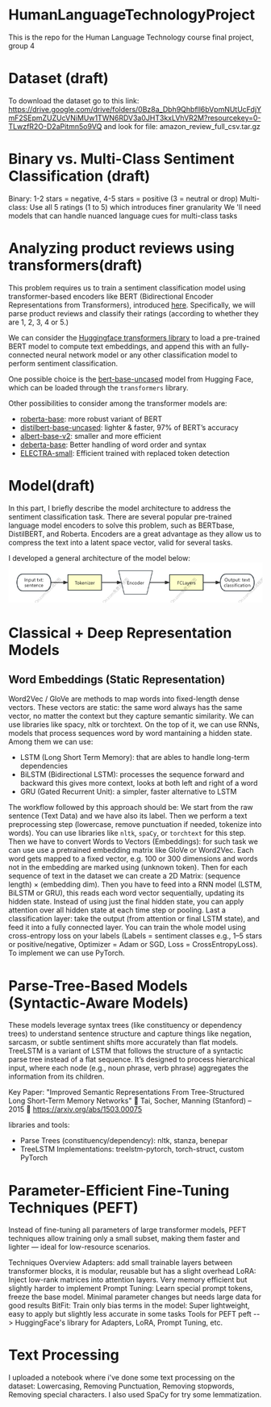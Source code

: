 # HumanLanguageTechnologyProject
This is the repo for the Human Language Technology course final project, group 4

# Dataset (draft)
To download the dataset go to this link: 
https://drive.google.com/drive/folders/0Bz8a_Dbh9Qhbfll6bVpmNUtUcFdjYmF2SEpmZUZUcVNiMUw1TWN6RDV3a0JHT3kxLVhVR2M?resourcekey=0-TLwzfR2O-D2aPitmn5o9VQ and look for file:  amazon_review_full_csv.tar.gz

# Binary vs. Multi-Class Sentiment Classification (draft)
Binary: 1-2 stars = negative, 4-5 stars = positive (3 = neutral or drop) 
Multi-class: Use all 5 ratings (1 to 5) which introduces finer granularity
We 'll need models that can handle nuanced language cues for multi-class tasks

# Analyzing product reviews using transformers(draft)
This problem requires us to train a sentiment classification model using transformer-based encoders like BERT (Bidirectional Encoder Representations from Transformers), introduced [here](https://arxiv.org/abs/1810.04805). Specifically, we will parse product reviews and classify their ratings (according to whether they are 1, 2, 3, 4 or 5.)

We can consider the [Huggingface transformers library](https://github.com/huggingface/transformers) to load a pre-trained BERT model to compute text embeddings, and append this with an fully-connected neural network model or any other classification model to perform sentiment classification.

One possible choice is the [bert-base-uncased](https://huggingface.co/bert-base-uncased) model from Hugging Face, which can be loaded through the `transformers` library.

Other possibilities to consider among the transformer models are: 
- [roberta-base](https://huggingface.co/FacebookAI/roberta-base): more robust variant of BERT
- [distilbert-base-uncased](https://huggingface.co/distilbert/distilbert-base-uncased): lighter & faster, 97% of BERT’s accuracy
- [albert-base-v2](https://huggingface.co/albert/albert-base-v2): smaller and more efficient
- [deberta-base](https://huggingface.co/microsoft/deberta-base): 	Better handling of word order and syntax
- [ELECTRA-small](https://huggingface.co/google/electra-small-discriminator): Efficient trained with replaced token detection

# Model(draft)
In this part, I briefly describe the model architecture to address the sentiment classification task. There are several popular pre-trained language model encoders to solve this problem, such as BERTbase, DistilBERT, and Roberta. Encoders are a great advantage as they allow us to compress the text into a latent space vector, valid for several tasks.

I developed a general architecture of the model below:
![model architecture](Img/ModelArchitecture.png)

# Classical + Deep Representation Models 
## Word Embeddings (Static Representation) 
Word2Vec / GloVe are methods to map words into fixed-length dense vectors. These vectors are static: the same word always has the same vector, no matter the context but they capture semantic similarity. We can use libraries like spacy, nltk or torchtext. On the top of it, we can use RNNs, models that process sequences word by word mantaining a hidden state. Among them we can use:
- LSTM (Long Short Term Memory): that are ables to handle long-term dependencies
- BiLSTM (Bidirectional LSTM): processes the sequence forward and backward this gives more context, looks at both left and right of a word
- GRU (Gated Recurrent Unit): a simpler, faster alternative to LSTM

The workflow followed by this approach should be: 
We start from the raw sentence (Text Data) and we have also its label. Then we perform a text preprocessing step (lowercase, remove punctuation if needed, tokenize into words). You can use libraries like `nltk`, `spaCy`, or `torchtext` for this step. Then we have to convert Words to Vectors (Embeddings): for such task we can use use a pretrained embedding matrix like GloVe or Word2Vec. Each word gets mapped to a fixed vector, e.g. 100 or 300 dimensions and words not in the embedding are marked using <UNK> (unknown token). Then for each sequence of text in the dataset we can create a 2D Matrix: (sequence length) × (embedding dim). Then you have to feed into a RNN model (LSTM, BiLSTM or GRU), this reads each word vector sequentially, updating its hidden state. Instead of using just the final hidden state, you can apply attention over all hidden state at each time step or pooling. Last a classification layer: take the output (from attention or final LSTM state), and feed it into a fully connected layer. You can train the whole model using cross-entropy loss on your labels (Labels = sentiment classes e.g., 1–5 stars or positive/negative, Optimizer = Adam or SGD, Loss = CrossEntropyLoss). To implement we can use PyTorch. 

# Parse-Tree-Based Models (Syntactic-Aware Models)
These models leverage syntax trees (like constituency or dependency trees) to understand sentence structure and capture things like negation, sarcasm, or subtle sentiment shifts more accurately than flat models.
TreeLSTM is a variant of LSTM that follows the structure of a syntactic parse tree instead of a flat sequence. It’s designed to process hierarchical input, where each node (e.g., noun phrase, verb phrase) aggregates the information from its children.

Key Paper:
"Improved Semantic Representations From Tree-Structured Long Short-Term Memory Networks"
📎 Tai, Socher, Manning (Stanford) – 2015
📄 https://arxiv.org/abs/1503.00075

libraries and tools: 
- Parse Trees (constituency/dependency):	nltk, stanza, benepar
- TreeLSTM Implementations: treelstm-pytorch, torch-struct, custom PyTorch

# Parameter-Efficient Fine-Tuning Techniques (PEFT)
Instead of fine-tuning all parameters of large transformer models, PEFT techniques allow training only a small subset, making them faster and lighter — ideal for low-resource scenarios.

Techniques Overview
Adapters: add small trainable layers between transformer blocks, it is modular, reusable	but has a slight overhead
LoRA:	Inject low-rank matrices into attention layers.	Very memory efficient	but slightly harder to implement
Prompt Tuning: Learn special prompt tokens, freeze the base model. Minimal parameter changes	but needs large data for good results
BitFit: Train only bias terms in the model: Super lightweight, easy to apply	but slightly less accurate in some tasks
Tools for PEFT
peft	--> HuggingFace's library for Adapters, LoRA, Prompt Tuning, etc.

# Text Processing 

I uploaded a notebook where i've done some text processing on the dataset: Lowercasing, Removing Punctuation, Removing stopwords, Removing special characters. I also used SpaCy for try some lemmatization.  
